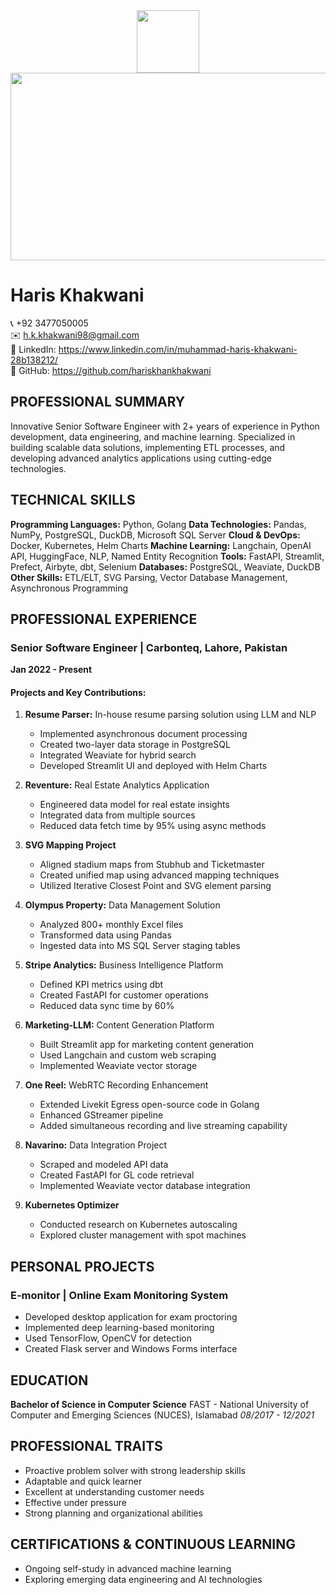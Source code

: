 <div id="header" align="center">
  <img src="https://media.giphy.com/media/M9gbBd9nbDrOTu1Mqx/giphy.gif" width="100"/>
</div>

<div align="center">
  <img src="https://media.giphy.com/media/dWesBcTLavkZuG35MI/giphy.gif" width="600" height="300"/>
</div>

# Haris Khakwani
📞 +92 3477050005  
✉️ h.k.khakwani98@gmail.com  
🔗 LinkedIn: https://www.linkedin.com/in/muhammad-haris-khakwani-28b138212/  
🐙 GitHub: https://github.com/hariskhankhakwani  

## PROFESSIONAL SUMMARY
Innovative Senior Software Engineer with 2+ years of experience in Python development, data engineering, and machine learning. Specialized in building scalable data solutions, implementing ETL processes, and developing advanced analytics applications using cutting-edge technologies.

## TECHNICAL SKILLS
**Programming Languages:** Python, Golang
**Data Technologies:** Pandas, NumPy, PostgreSQL, DuckDB, Microsoft SQL Server
**Cloud & DevOps:** Docker, Kubernetes, Helm Charts
**Machine Learning:** Langchain, OpenAI API, HuggingFace, NLP, Named Entity Recognition
**Tools:** FastAPI, Streamlit, Prefect, Airbyte, dbt, Selenium
**Databases:** PostgreSQL, Weaviate, DuckDB
**Other Skills:** ETL/ELT, SVG Parsing, Vector Database Management, Asynchronous Programming

## PROFESSIONAL EXPERIENCE
### Senior Software Engineer | Carbonteq, Lahore, Pakistan
**Jan 2022 - Present**

#### Projects and Key Contributions:
1. **Resume Parser:** In-house resume parsing solution using LLM and NLP
   - Implemented asynchronous document processing
   - Created two-layer data storage in PostgreSQL
   - Integrated Weaviate for hybrid search
   - Developed Streamlit UI and deployed with Helm Charts

2. **Reventure:** Real Estate Analytics Application
   - Engineered data model for real estate insights
   - Integrated data from multiple sources
   - Reduced data fetch time by 95% using async methods

3. **SVG Mapping Project**
   - Aligned stadium maps from Stubhub and Ticketmaster
   - Created unified map using advanced mapping techniques
   - Utilized Iterative Closest Point and SVG element parsing

4. **Olympus Property:** Data Management Solution
   - Analyzed 800+ monthly Excel files
   - Transformed data using Pandas
   - Ingested data into MS SQL Server staging tables

5. **Stripe Analytics:** Business Intelligence Platform
   - Defined KPI metrics using dbt
   - Created FastAPI for customer operations
   - Reduced data sync time by 60%

6. **Marketing-LLM:** Content Generation Platform
   - Built Streamlit app for marketing content generation
   - Used Langchain and custom web scraping
   - Implemented Weaviate vector storage

7. **One Reel:** WebRTC Recording Enhancement
   - Extended Livekit Egress open-source code in Golang
   - Enhanced GStreamer pipeline
   - Added simultaneous recording and live streaming capability

8. **Navarino:** Data Integration Project
   - Scraped and modeled API data
   - Created FastAPI for GL code retrieval
   - Implemented Weaviate vector database integration

9. **Kubernetes Optimizer**
   - Conducted research on Kubernetes autoscaling
   - Explored cluster management with spot machines

## PERSONAL PROJECTS
### E-monitor | Online Exam Monitoring System
- Developed desktop application for exam proctoring
- Implemented deep learning-based monitoring
- Used TensorFlow, OpenCV for detection
- Created Flask server and Windows Forms interface

## EDUCATION
**Bachelor of Science in Computer Science**
FAST - National University of Computer and Emerging Sciences (NUCES), Islamabad
*08/2017 - 12/2021*

## PROFESSIONAL TRAITS
- Proactive problem solver with strong leadership skills
- Adaptable and quick learner
- Excellent at understanding customer needs
- Effective under pressure
- Strong planning and organizational abilities

## CERTIFICATIONS & CONTINUOUS LEARNING
- Ongoing self-study in advanced machine learning
- Exploring emerging data engineering and AI technologies
<!--
**hariskhankhakwani/hariskhankhakwani** is a ✨ _special_ ✨ repository because its `README.md` (this file) appears on your GitHub profile.

Here are some ideas to get you started:

- 🔭 I’m currently working on ...
- 🌱 I’m currently learning ...
- 👯 I’m looking to collaborate on ...
- 🤔 I’m looking for help with ...
- 💬 Ask me about ...
- 📫 How to reach me: ...
- 😄 Pronouns: ...
- ⚡ Fun fact: ...
-->
